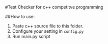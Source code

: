 #Test Checker for c++ competitve programming

##How to use: 
1. Paste c++ source file to this folder.
1. Configure your setting in `config.py`
1. Run main.py script
